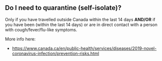 ## Do I need to quarantine (self-isolate)?

Only if you have travelled outside Canada within the last 14 days **AND/OR** if you have been (within the last 14 days) or are in direct contact with a person with cough/fever/flu-like symptoms.

More info here:
* https://www.canada.ca/en/public-health/services/diseases/2019-novel-coronavirus-infection/prevention-risks.html
